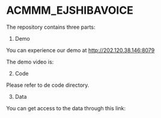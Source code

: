 # ACMMM_EJSHIBAVOICE

The repository contains three parts: 

1. Demo

You can experience our demo at http://202.120.38.146:8079

The demo video is:

2. Code

Please refer to de code directory.

3. Data

You can get access to the data through this link:

